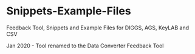 # Snippets-Example-Files
Feedback Tool, Snippets and Example Files for DIGGS, AGS, KeyLAB and CSV

Jan 2020 - Tool renamed to the Data Converter Feedback Tool
